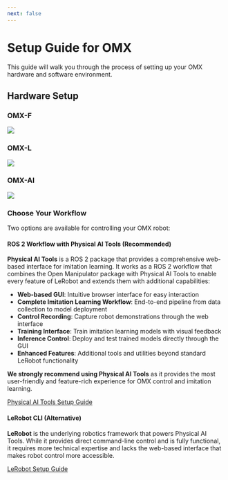 ```yaml
---
next: false
---
```


# Setup Guide for OMX

This guide will walk you through the process of setting up your OMX hardware and software environment.

## Hardware Setup
### OMX-F
![](/quick_start_guide/omx/hardware_setup_OMX_F.png)
### OMX-L
![](/quick_start_guide/omx/hardware_setup_OMX_L.png)
### OMX-AI
![](/quick_start_guide/omx/hardware_setup_OMX_AI.png)

### Choose Your Workflow

Two options are available for controlling your OMX robot:

#### ROS 2 Workflow with Physical AI Tools (Recommended)
**Physical AI Tools** is a ROS 2 package that provides a comprehensive web-based interface for imitation learning. It works as a ROS 2 workflow that combines the Open Manipulator package with Physical AI Tools to enable every feature of LeRobot and extends them with additional capabilities:

- **Web-based GUI**: Intuitive browser interface for easy interaction
- **Complete Imitation Learning Workflow**: End-to-end pipeline from data collection to model deployment
- **Control Recording**: Capture robot demonstrations through the web interface
- **Training Interface**: Train imitation learning models with visual feedback
- **Inference Control**: Deploy and test trained models directly through the GUI
- **Enhanced Features**: Additional tools and utilities beyond standard LeRobot functionality

**We strongly recommend using Physical AI Tools** as it provides the most user-friendly and feature-rich experience for OMX control and imitation learning.

<a href="/omx/setup_guide_physical_ai_tools.html" class="button-shortcut">
Physical AI Tools Setup Guide
</a>

#### LeRobot CLI (Alternative)
**LeRobot** is the underlying robotics framework that powers Physical AI Tools. While it provides direct command-line control and is fully functional, it requires more technical expertise and lacks the web-based interface that makes robot control more accessible.

<a href="/omx/setup_guide_lerobot.html" class="button-shortcut">
LeRobot Setup Guide
</a>
